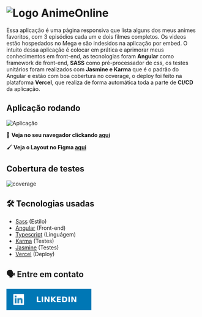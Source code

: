 # ![Logo](https://animes-online-angular.vercel.app/assets/icons/logo.svg) AnimeOnline
Essa aplicação é uma página responsiva que lista alguns dos meus animes favoritos, com 3 episódios cada um e dois filmes completos. Os videos estão hospedados no Mega e são indesidos na aplicação por embed. O intuito dessa aplicação é colocar em prática e aprimorar meus conhecimentos em front-end, as tecnologias foram **Angular** como framework de front-end, **SASS** como pré-processador de css, os testes unitários foram realizados com **Jasmine e Karma** que é o padrão do Angular e estão com boa cobertura no coverage, o deploy foi feito na plataforma **Vercel**, que realiza de forma automática toda a parte de **CI/CD** da aplicação.

## Aplicação rodando
![Aplicação](https://github.com/liara987/animes-online-angular/blob/main/aplica%C3%A7%C3%A3o(800px).gif)

🚀 **Veja no seu navegador clickando [aqui](https://animes-online-angular.vercel.app/home)**

🖌️ **Veja o Layout no Figma [aqui](https://www.figma.com/file/GXh3IYv94teEHU8aNHds2s/Animes-Online-(Community)?node-id=0%3A1)**

## Cobertura de testes
![coverage](https://media-exp1.licdn.com/dms/image/C4D22AQE1KNE-vtS6Ww/feedshare-shrink_1280/0/1645846668678?e=2147483647&v=beta&t=el9vvx-D65YLjE1nboTdy9rXMmRB9BQntV0FL1z5YcU)

## 🛠️ Tecnologias usadas
- [Sass](https://sass-lang.com/) (Estilo)
- [Angular](https://angular.io/) (Front-end)
- [Typescript](https://www.typescriptlang.org/) (Linguágem)
- [Karma](https://karma-runner.github.io/6.3/index.html) (Testes)
- [Jasmine](https://jasmine.github.io/index.html) (Testes)
- [Vercel](https://vercel.com/) (Deploy)

## 🗣️ Entre em contato
[![LinkedIn URL](https://github.com/liara987/liara987/blob/main/icons/social%20media/linkedin.svg)](https://www.linkedin.com/in/liara-programadora)
